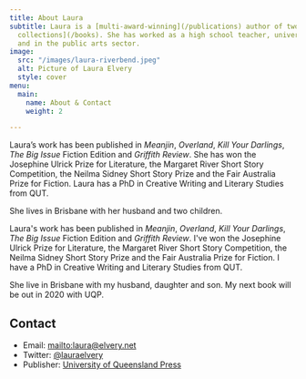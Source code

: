 ```yaml
---
title: About Laura
subtitle: Laura is a [multi-award-winning](/publications) author of two [short story
  collections](/books). She has worked as a high school teacher, university lecturer,
  and in the public arts sector.
image:
  src: "/images/laura-riverbend.jpeg"
  alt: Picture of Laura Elvery
  style: cover
menu:
  main:
    name: About & Contact
    weight: 2

---
```


Laura’s work has been published in _Meanjin_, _Overland_, _Kill Your Darlings_, _The Big Issue_ Fiction Edition and _Griffith Review_. She has won the Josephine Ulrick Prize for Literature, the Margaret River Short Story Competition, the Neilma Sidney Short Story Prize and the Fair Australia Prize for Fiction. Laura has a PhD in Creative Writing and Literary Studies from QUT.

She lives in Brisbane with her husband and two children.

Laura's work has been published in _Meanjin_, _Overland_, _Kill Your Darlings_,
_The Big Issue_ Fiction Edition and _Griffith Review_. I've won the
Josephine Ulrick Prize for Literature, the Margaret River Short Story
Competition, the Neilma Sidney Short Story Prize and the Fair Australia
Prize for Fiction. I have a PhD in Creative Writing and Literary Studies
from QUT.

She live in Brisbane with my husband, daughter and son. My next book will be out in 2020 with UQP.

## Contact

* Email: [mailto:laura@elvery.net](mailto:laura@elvery.net)
* Twitter: [@lauraelvery](https://twitter.com/lauraelvery)
* Publisher: [University of Queensland Press](https://www.uqp.uq.edu.au/contactus.aspx)